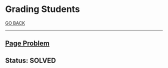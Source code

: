 # Grading Students

[GO BACK](../README.md)

___

## [Page Problem](https://www.hackerrank.com/challenges/grading/problem)

## Status: SOLVED